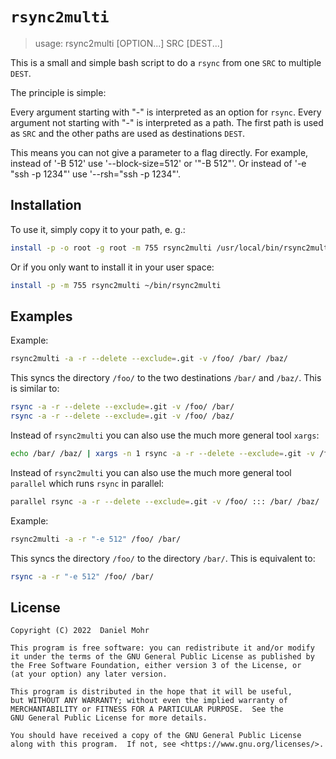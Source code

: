 # `rsync2multi`

> usage: rsync2multi [OPTION...] SRC [DEST...]

This is a small and simple bash script to do a `rsync` from one `SRC`
to multiple `DEST`.

The principle is simple:

Every argument starting with "-" is interpreted as an option for `rsync`.
Every argument not starting with "-" is interpreted as a path.
The first path is used as `SRC` and the other paths are used as
destinations `DEST`.

This means you can not give a parameter to a flag directly.
For example, instead of '-B 512' use '--block-size=512' or '"-B 512"'.
Or instead of '-e "ssh -p 1234"' use '--rsh="ssh -p 1234"'.

## Installation

To use it, simply copy it to your path, e. g.:

```sh
install -p -o root -g root -m 755 rsync2multi /usr/local/bin/rsync2multi
```

Or if you only want to install it in your user space:

```sh
install -p -m 755 rsync2multi ~/bin/rsync2multi
```

## Examples

Example:

```sh
rsync2multi -a -r --delete --exclude=.git -v /foo/ /bar/ /baz/
```

This syncs the directory `/foo/` to the two destinations `/bar/` and `/baz/`.
This is similar to:

```sh
rsync -a -r --delete --exclude=.git -v /foo/ /bar/
rsync -a -r --delete --exclude=.git -v /foo/ /baz/
```

Instead of `rsync2multi` you can also use the much more general tool `xargs`:

```sh
echo /bar/ /baz/ | xargs -n 1 rsync -a -r --delete --exclude=.git -v /foo/
```

Instead of `rsync2multi` you can also use the much more general tool `parallel`
which runs `rsync` in parallel:

```sh
parallel rsync -a -r --delete --exclude=.git -v /foo/ ::: /bar/ /baz/
```

Example:

```sh
rsync2multi -a -r "-e 512" /foo/ /bar/
```

This syncs the directory `/foo/` to the directory `/bar/`.
This is equivalent to:

```sh
rsync -a -r "-e 512" /foo/ /bar/
```

## License

    Copyright (C) 2022  Daniel Mohr

    This program is free software: you can redistribute it and/or modify
    it under the terms of the GNU General Public License as published by
    the Free Software Foundation, either version 3 of the License, or
    (at your option) any later version.

    This program is distributed in the hope that it will be useful,
    but WITHOUT ANY WARRANTY; without even the implied warranty of
    MERCHANTABILITY or FITNESS FOR A PARTICULAR PURPOSE.  See the
    GNU General Public License for more details.

    You should have received a copy of the GNU General Public License
    along with this program.  If not, see <https://www.gnu.org/licenses/>.
